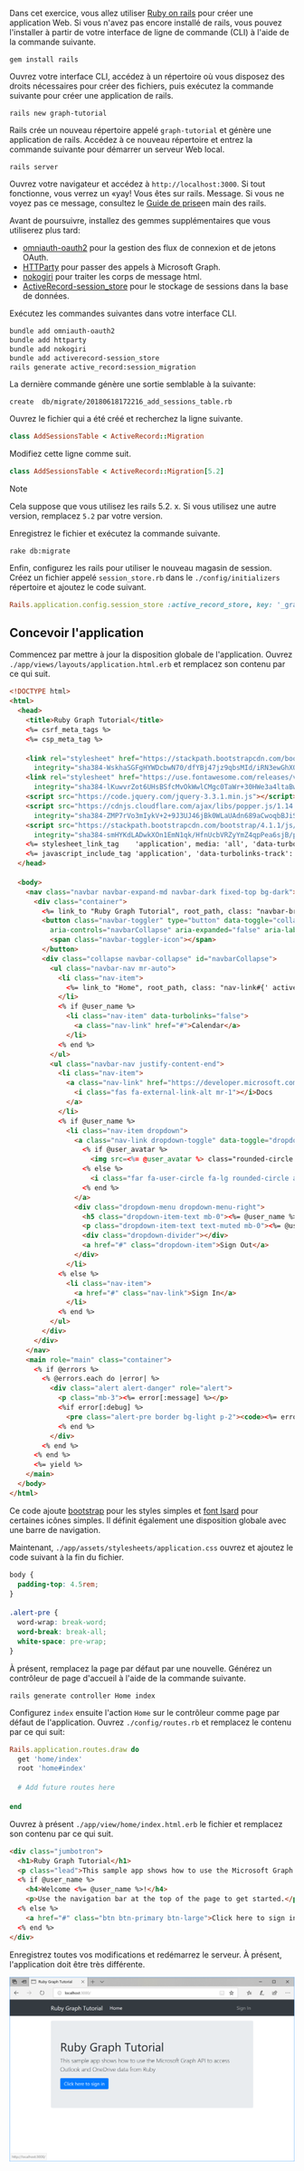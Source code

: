 <!-- markdownlint-disable MD002 MD041 -->

Dans cet exercice, vous allez utiliser [Ruby on rails](https://rubyonrails.org/) pour créer une application Web. Si vous n'avez pas encore installé de rails, vous pouvez l'installer à partir de votre interface de ligne de commande (CLI) à l'aide de la commande suivante.

```Shell
gem install rails
```

Ouvrez votre interface CLI, accédez à un répertoire où vous disposez des droits nécessaires pour créer des fichiers, puis exécutez la commande suivante pour créer une application de rails.

```Shell
rails new graph-tutorial
```

Rails crée un nouveau répertoire appelé `graph-tutorial` et génère une application de rails. Accédez à ce nouveau répertoire et entrez la commande suivante pour démarrer un serveur Web local.

```Shell
rails server
```

Ouvrez votre navigateur et accédez à `http://localhost:3000`. Si tout fonctionne, vous verrez un «yay! Vous êtes sur rails. Message. Si vous ne voyez pas ce message, consultez le [Guide de prise](http://guides.rubyonrails.org/)en main des rails.

Avant de poursuivre, installez des gemmes supplémentaires que vous utiliserez plus tard:

- [omniauth-oauth2](https://github.com/omniauth/omniauth-oauth2) pour la gestion des flux de connexion et de jetons OAuth.
- [HTTParty](https://github.com/jnunemaker/httparty) pour passer des appels à Microsoft Graph.
- [nokogiri](https://github.com/sparklemotion/nokogiri) pour traiter les corps de message html.
- [ActiveRecord-session_store](https://github.com/rails/activerecord-session_store) pour le stockage de sessions dans la base de données.

Exécutez les commandes suivantes dans votre interface CLI.

```Shell
bundle add omniauth-oauth2
bundle add httparty
bundle add nokogiri
bundle add activerecord-session_store
rails generate active_record:session_migration
```

La dernière commande génère une sortie semblable à la suivante:

```Shell
create  db/migrate/20180618172216_add_sessions_table.rb
```

Ouvrez le fichier qui a été créé et recherchez la ligne suivante.

```ruby
class AddSessionsTable < ActiveRecord::Migration
```

Modifiez cette ligne comme suit.

```ruby
class AddSessionsTable < ActiveRecord::Migration[5.2]
```

> [!NOTE]
> Cela suppose que vous utilisez les rails 5.2. x. Si vous utilisez une autre version, remplacez `5.2` par votre version.

Enregistrez le fichier et exécutez la commande suivante.

```Shell
rake db:migrate
```

Enfin, configurez les rails pour utiliser le nouveau magasin de session. Créez un fichier appelé `session_store.rb` dans le `./config/initializers` répertoire et ajoutez le code suivant.

```ruby
Rails.application.config.session_store :active_record_store, key: '_graph_app_session'
```

## <a name="design-the-app"></a>Concevoir l'application

Commencez par mettre à jour la disposition globale de l'application. Ouvrez `./app/views/layouts/application.html.erb` et remplacez son contenu par ce qui suit.

```html
<!DOCTYPE html>
<html>
  <head>
    <title>Ruby Graph Tutorial</title>
    <%= csrf_meta_tags %>
    <%= csp_meta_tag %>

    <link rel="stylesheet" href="https://stackpath.bootstrapcdn.com/bootstrap/4.1.1/css/bootstrap.min.css"
      integrity="sha384-WskhaSGFgHYWDcbwN70/dfYBj47jz9qbsMId/iRN3ewGhXQFZCSftd1LZCfmhktB" crossorigin="anonymous">
    <link rel="stylesheet" href="https://use.fontawesome.com/releases/v5.1.0/css/all.css"
      integrity="sha384-lKuwvrZot6UHsBSfcMvOkWwlCMgc0TaWr+30HWe3a4ltaBwTZhyTEggF5tJv8tbt" crossorigin="anonymous">
    <script src="https://code.jquery.com/jquery-3.3.1.min.js"></script>
    <script src="https://cdnjs.cloudflare.com/ajax/libs/popper.js/1.14.3/umd/popper.min.js"
      integrity="sha384-ZMP7rVo3mIykV+2+9J3UJ46jBk0WLaUAdn689aCwoqbBJiSnjAK/l8WvCWPIPm49" crossorigin="anonymous"></script>
    <script src="https://stackpath.bootstrapcdn.com/bootstrap/4.1.1/js/bootstrap.min.js"
      integrity="sha384-smHYKdLADwkXOn1EmN1qk/HfnUcbVRZyYmZ4qpPea6sjB/pTJ0euyQp0Mk8ck+5T" crossorigin="anonymous"></script>
    <%= stylesheet_link_tag    'application', media: 'all', 'data-turbolinks-track': 'reload' %>
    <%= javascript_include_tag 'application', 'data-turbolinks-track': 'reload' %>
  </head>

  <body>
    <nav class="navbar navbar-expand-md navbar-dark fixed-top bg-dark">
      <div class="container">
        <%= link_to "Ruby Graph Tutorial", root_path, class: "navbar-brand" %>
        <button class="navbar-toggler" type="button" data-toggle="collapse" data-target="#navbarCollapse"
          aria-controls="navbarCollapse" aria-expanded="false" aria-label="Toggle navigation">
          <span class="navbar-toggler-icon"></span>
        </button>
        <div class="collapse navbar-collapse" id="navbarCollapse">
          <ul class="navbar-nav mr-auto">
            <li class="nav-item">
              <%= link_to "Home", root_path, class: "nav-link#{' active' if controller.controller_name == 'home'}" %>
            </li>
            <% if @user_name %>
              <li class="nav-item" data-turbolinks="false">
                <a class="nav-link" href="#">Calendar</a>
              </li>
            <% end %>
          </ul>
          <ul class="navbar-nav justify-content-end">
            <li class="nav-item">
              <a class="nav-link" href="https://developer.microsoft.com/graph/docs/concepts/overview" target="_blank">
                <i class="fas fa-external-link-alt mr-1"></i>Docs
              </a>
            </li>
            <% if @user_name %>
              <li class="nav-item dropdown">
                <a class="nav-link dropdown-toggle" data-toggle="dropdown" href="#" role="button" aria-haspopup="true" aria-expanded="false">
                  <% if @user_avatar %>
                    <img src=<%= @user_avatar %> class="rounded-circle align-self-center mr-2" style="width: 32px;">
                  <% else %>
                    <i class="far fa-user-circle fa-lg rounded-circle align-self-center mr-2" style="width: 32px;"></i>
                  <% end %>
                </a>
                <div class="dropdown-menu dropdown-menu-right">
                  <h5 class="dropdown-item-text mb-0"><%= @user_name %></h5>
                  <p class="dropdown-item-text text-muted mb-0"><%= @user_email %></p>
                  <div class="dropdown-divider"></div>
                  <a href="#" class="dropdown-item">Sign Out</a>
                </div>
              </li>
            <% else %>
              <li class="nav-item">
                <a href="#" class="nav-link">Sign In</a>
              </li>
            <% end %>
          </ul>
        </div>
      </div>
    </nav>
    <main role="main" class="container">
      <% if @errors %>
        <% @errors.each do |error| %>
          <div class="alert alert-danger" role="alert">
            <p class="mb-3"><%= error[:message] %></p>
            <%if error[:debug] %>
              <pre class="alert-pre border bg-light p-2"><code><%= error[:debug] %></code></pre>
            <% end %>
          </div>
        <% end %>
      <% end %>
      <%= yield %>
    </main>
  </body>
</html>
```

Ce code ajoute [bootstrap](http://getbootstrap.com/) pour les styles simples et [font Isard](https://fontawesome.com/) pour certaines icônes simples. Il définit également une disposition globale avec une barre de navigation.

Maintenant, `./app/assets/stylesheets/application.css` ouvrez et ajoutez le code suivant à la fin du fichier.

```css
body {
  padding-top: 4.5rem;
}

.alert-pre {
  word-wrap: break-word;
  word-break: break-all;
  white-space: pre-wrap;
}
```

À présent, remplacez la page par défaut par une nouvelle. Générez un contrôleur de page d'accueil à l'aide de la commande suivante.

```Shell
rails generate controller Home index
```

Configurez `index` ensuite l'action `Home` sur le contrôleur comme page par défaut de l'application. Ouvrez `./config/routes.rb` et remplacez le contenu par ce qui suit:

```ruby
Rails.application.routes.draw do
  get 'home/index'
  root 'home#index'

  # Add future routes here

end
```

Ouvrez à présent `./app/view/home/index.html.erb` le fichier et remplacez son contenu par ce qui suit.

```html
<div class="jumbotron">
  <h1>Ruby Graph Tutorial</h1>
  <p class="lead">This sample app shows how to use the Microsoft Graph API to access Outlook and OneDrive data from Ruby</p>
  <% if @user_name %>
    <h4>Welcome <%= @user_name %>!</h4>
    <p>Use the navigation bar at the top of the page to get started.</p>
  <% else %>
    <a href="#" class="btn btn-primary btn-large">Click here to sign in</a>
  <% end %>
</div>
```

Enregistrez toutes vos modifications et redémarrez le serveur. À présent, l'application doit être très différente.

![Capture d'écran de la page d'accueil repensée](./images/create-app-01.png)